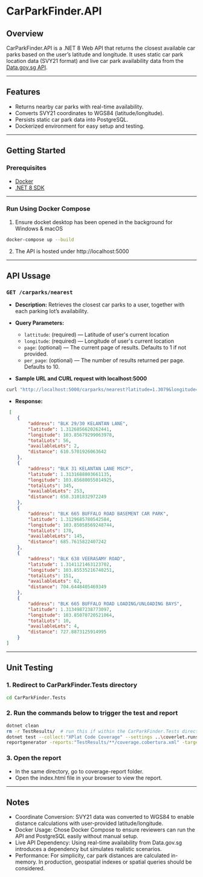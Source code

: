 # CarParkFinder.API

## Overview

CarParkFinder.API is a .NET 8 Web API that returns the closest available car parks based on the user’s latitude and longitude. It uses static car park location data (SVY21 format) and live car park availability data from the [Data.gov.sg API](https://data.gov.sg/dataset/carpark-availability).

---

## Features

- Returns nearby car parks with real-time availability.
- Converts SVY21 coordinates to WGS84 (latitude/longitude).
- Persists static car park data into PostgreSQL.
- Dockerized environment for easy setup and testing.

---

## Getting Started

### Prerequisites

- [Docker](https://www.docker.com/)
- [.NET 8 SDK](https://dotnet.microsoft.com/en-us/download)

---

### Run Using Docker Compose
1. Ensure docket desktop has been opened in the background for Windows & macOS
```bash
docker-compose up --build
```
2. The API is hosted under http://localhost:5000

---

## API Ussage

### `GET /carparks/nearest`
- **Description:** Retrieves the closest car parks to a user, together with each parking lot’s availability.
- **Query Parameters:**
  - `lattitude`: (required) — Latitude of user's current location
  - `longitude`: (required) — Longitude of user's current location
  - `page`: (optional) — The current page of results. Defaults to 1 if not provided.
  - `per_page`: (optional) — The number of results returned per page. Defaults to 10.
  
- **Sample URL and CURL request with localhost:5000** 
 ```bash
 curl "http://localhost:5000/carparks/nearest?latitude=1.3079&longitude=103.8541&page=2&per_page=5"
 ```
 
- **Response:**  
```json
 [
    {
        "address": "BLK 29/30 KELANTAN LANE",
        "latitude": 1.3126856620262441,
        "longitude": 103.85679299063978,
        "totalLots": 56,
        "availableLots": 2,
        "distance": 610.5701926063642
    },
    {
        "address": "BLK 31 KELANTAN LANE MSCP",
        "latitude": 1.3131688803661135,
        "longitude": 103.85680055014925,
        "totalLots": 345,
        "availableLots": 253,
        "distance": 658.3101832972249
    },
    {
        "address": "BLK 665 BUFFALO ROAD BASEMENT CAR PARK",
        "latitude": 1.3129685780542584,
        "longitude": 103.85058569248744,
        "totalLots": 170,
        "availableLots": 145,
        "distance": 685.7615822407242
    },
    {
        "address": "BLK 638 VEERASAMY ROAD",
        "latitude": 1.3141121463123702,
        "longitude": 103.85535216740251,
        "totalLots": 151,
        "availableLots": 62,
        "distance": 704.6448405469349
    },
    {
        "address": "BLK 665 BUFFALO ROAD LOADING/UNLOADING BAYS",
        "latitude": 1.3134987238773097,
        "longitude": 103.85070720521064,
        "totalLots": 10,
        "availableLots": 4,
        "distance": 727.8873125914995
    }
]
```

---

## Unit Testing

### 1. Redirect to CarParkFinder.Tests directory
```bash
cd CarParkFinder.Tests
```

### 2. Run the commands below to trigger the test and report
```bash
dotnet clean
rm -r TestResults/  # run this if within the CarParkFinder.Tests directory has this folder
dotnet test --collect:"XPlat Code Coverage" --settings ..\coverlet.runsettings
reportgenerator -reports:"TestResults/**/coverage.cobertura.xml" -targetdir:"coverage-report" -reporttypes:Html # to generate the test report including coverage

```

### 3. Open the report
- In the same directory, go to coverage-report folder.
- Open the index.html file in your browser to view the report.


---

## Notes
- Coordinate Conversion: SVY21 data was converted to WGS84 to enable distance calculations with user-provided latitude/longitude.
- Docker Usage: Chose Docker Compose to ensure reviewers can run the API and PostgreSQL easily without manual setup.
- Live API Dependency: Using real-time availability from Data.gov.sg introduces a dependency but simulates realistic scenarios.
- Performance: For simplicity, car park distances are calculated in-memory. In production, geospatial indexes or spatial queries should be considered.